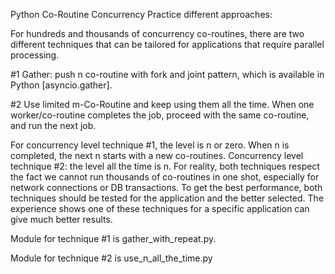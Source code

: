 Python Co-Routine Concurrency Practice different approaches:

For hundreds and thousands of concurrency co-routines, there are two different techniques that can be tailored for applications that require parallel processing.

#1 Gather: push n co-routine with fork and joint pattern, which is available in Python [asyncio.gather].

#2 Use limited m-Co-Routine and keep using them all the time. When one worker/co-routine completes the job, proceed with
the same co-routine, and run the next job.

For concurrency level technique #1, the level is n or zero. When n is completed, the next n starts with a new co-routines.
Concurrency level technique #2: the level all the time is n.
For reality, both techniques respect the fact we cannot run thousands of co-routines in one shot, especially for network connections or DB transactions.
To get the best performance, both techniques should be tested for the application and the better selected.
The experience shows one of these techniques for a specific application can give much better results.

Module for technique #1 is gather_with_repeat.py.

Module for technique #2 is use_n_all_the_time.py
